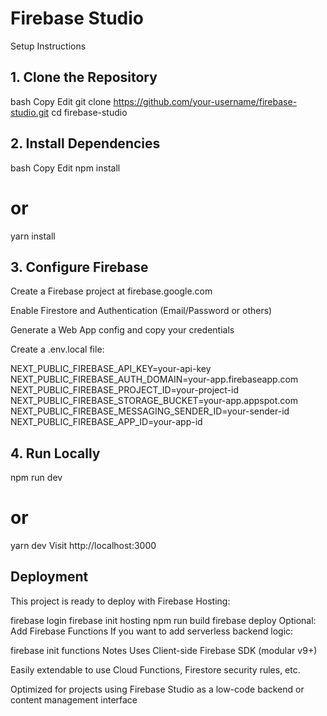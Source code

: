 # Firebase Studio

Setup Instructions
## 1. Clone the Repository
bash
Copy
Edit
git clone https://github.com/your-username/firebase-studio.git
cd firebase-studio
## 2. Install Dependencies
bash
Copy
Edit
npm install
# or
yarn install
## 3. Configure Firebase
Create a Firebase project at firebase.google.com

Enable Firestore and Authentication (Email/Password or others)

Generate a Web App config and copy your credentials

Create a .env.local file:


NEXT_PUBLIC_FIREBASE_API_KEY=your-api-key
NEXT_PUBLIC_FIREBASE_AUTH_DOMAIN=your-app.firebaseapp.com
NEXT_PUBLIC_FIREBASE_PROJECT_ID=your-project-id
NEXT_PUBLIC_FIREBASE_STORAGE_BUCKET=your-app.appspot.com
NEXT_PUBLIC_FIREBASE_MESSAGING_SENDER_ID=your-sender-id
NEXT_PUBLIC_FIREBASE_APP_ID=your-app-id

## 4. Run Locally

npm run dev
# or
yarn dev
Visit http://localhost:3000

## Deployment
This project is ready to deploy with Firebase Hosting:

firebase login
firebase init hosting
npm run build
firebase deploy
Optional: Add Firebase Functions
If you want to add serverless backend logic:

firebase init functions
Notes
Uses Client-side Firebase SDK (modular v9+)

Easily extendable to use Cloud Functions, Firestore security rules, etc.

Optimized for projects using Firebase Studio as a low-code backend or content management interface
